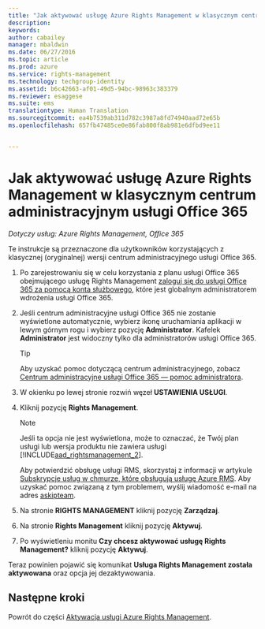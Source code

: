 ```yaml
---
title: "Jak aktywować usługę Azure Rights Management w klasycznym centrum administracyjnym usługi Office 365 | Azure RMS"
description: 
keywords: 
author: cabailey
manager: mbaldwin
ms.date: 06/27/2016
ms.topic: article
ms.prod: azure
ms.service: rights-management
ms.technology: techgroup-identity
ms.assetid: b6c42663-af01-49d5-94bc-98963c383379
ms.reviewer: esaggese
ms.suite: ems
translationtype: Human Translation
ms.sourcegitcommit: ea4b7539ab311d782c3987a8fd74940aad72e65b
ms.openlocfilehash: 657fb47485ce0e86fab800f8ab981e6dfbd9ee11


---
```


# Jak aktywować usługę Azure Rights Management w klasycznym centrum administracyjnym usługi Office 365

*Dotyczy usług: Azure Rights Management, Office 365*


Te instrukcje są przeznaczone dla użytkowników korzystających z klasycznej (oryginalnej) wersji centrum administracyjnego usługi Office 365.

1. Po zarejestrowaniu się w celu korzystania z planu usługi Office 365 obejmującego usługę Rights Management [zaloguj się do usługi Office 365 za pomocą konta służbowego](https://portal.office.com/), które jest globalnym administratorem wdrożenia usługi Office 365.

2. Jeśli centrum administracyjne usługi Office 365 nie zostanie wyświetlone automatycznie, wybierz ikonę uruchamiania aplikacji w lewym górnym rogu i wybierz pozycję **Administrator**. Kafelek **Administrator** jest widoczny tylko dla administratorów usługi Office 365.

    > [!TIP]
    > Aby uzyskać pomoc dotyczącą centrum administracyjnego, zobacz [Centrum administracyjne usługi Office 365 — pomoc administratora](https://support.office.com/article/About-the-Office-365-admin-center-Admin-Help-58537702-d421-4d02-8141-e128e3703547).

3. W okienku po lewej stronie rozwiń węzeł **USTAWIENIA USŁUGI**.

4.  Kliknij pozycję **Rights Management**.

    > [!NOTE]
    >Jeśli ta opcja nie jest wyświetlona, może to oznaczać, że Twój plan usługi lub wersja produktu nie zawiera usługi [!INCLUDE[aad_rightsmanagement_2](../includes/aad_rightsmanagement_2_md.md)].
    >
    >Aby potwierdzić obsługę usługi RMS, skorzystaj z informacji w artykule [Subskrypcje usług w chmurze, które obsługują usługę Azure RMS](../get-started/requirements-subscriptions.md). Aby uzyskać pomoc związaną z tym problemem, wyślij wiadomość e-mail na adres [askipteam](mailto:askipteam?subject=I%20cannot%20activate%20RMS).

5. Na stronie **RIGHTS MANAGEMENT** kliknij pozycję **Zarządzaj**.

6. Na stronie **Rights Management** kliknij pozycję **Aktywuj**.

7. Po wyświetleniu monitu **Czy chcesz aktywować usługę Rights Management?** kliknij pozycję **Aktywuj**.

Teraz powinien pojawić się komunikat **Usługa Rights Management została aktywowana** oraz opcja jej dezaktywowania.

## Następne kroki
Powrót do części [Aktywacja usługi Azure Rights Management](activate-service.md).


<!--HONumber=Jul16_HO3-->


